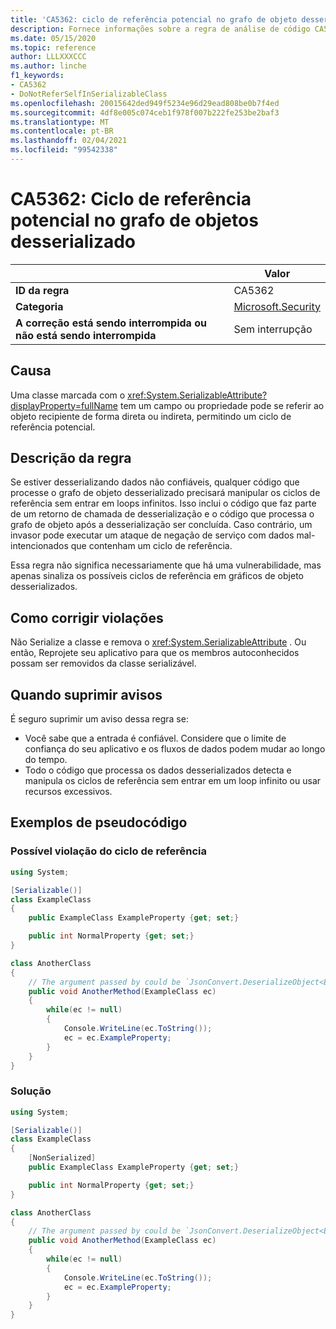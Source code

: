 ```yaml
---
title: 'CA5362: ciclo de referência potencial no grafo de objeto desserializado (análise de código)'
description: Fornece informações sobre a regra de análise de código CA5362, incluindo causas, como corrigir violações e quando suprimir.
ms.date: 05/15/2020
ms.topic: reference
author: LLLXXXCCC
ms.author: linche
f1_keywords:
- CA5362
- DoNotReferSelfInSerializableClass
ms.openlocfilehash: 20015642ded949f5234e96d29ead808be0b7f4ed
ms.sourcegitcommit: 4df8e005c074ceb1f978f007b222fe253be2baf3
ms.translationtype: MT
ms.contentlocale: pt-BR
ms.lasthandoff: 02/04/2021
ms.locfileid: "99542338"
---
```

# <a name="ca5362-potential-reference-cycle-in-deserialized-object-graph"></a>CA5362: Ciclo de referência potencial no grafo de objetos desserializado

| | Valor |
|-|-|
| **ID da regra** |CA5362|
| **Categoria** |[Microsoft.Security](security-warnings.md)|
| **A correção está sendo interrompida ou não está sendo interrompida** |Sem interrupção|

## <a name="cause"></a>Causa

Uma classe marcada com o <xref:System.SerializableAttribute?displayProperty=fullName> tem um campo ou propriedade pode se referir ao objeto recipiente de forma direta ou indireta, permitindo um ciclo de referência potencial.

## <a name="rule-description"></a>Descrição da regra

Se estiver desserializando dados não confiáveis, qualquer código que processe o grafo de objeto desserializado precisará manipular os ciclos de referência sem entrar em loops infinitos. Isso inclui o código que faz parte de um retorno de chamada de desserialização e o código que processa o grafo de objeto após a desserialização ser concluída. Caso contrário, um invasor pode executar um ataque de negação de serviço com dados mal-intencionados que contenham um ciclo de referência.

Essa regra não significa necessariamente que há uma vulnerabilidade, mas apenas sinaliza os possíveis ciclos de referência em gráficos de objeto desserializados.

## <a name="how-to-fix-violations"></a>Como corrigir violações

Não Serialize a classe e remova o <xref:System.SerializableAttribute> . Ou então, Reprojete seu aplicativo para que os membros autoconhecidos possam ser removidos da classe serializável.

## <a name="when-to-suppress-warnings"></a>Quando suprimir avisos

É seguro suprimir um aviso dessa regra se:

- Você sabe que a entrada é confiável. Considere que o limite de confiança do seu aplicativo e os fluxos de dados podem mudar ao longo do tempo.
- Todo o código que processa os dados desserializados detecta e manipula os ciclos de referência sem entrar em um loop infinito ou usar recursos excessivos.

## <a name="pseudo-code-examples"></a>Exemplos de pseudocódigo

### <a name="potential-reference-cycle-violation"></a>Possível violação do ciclo de referência

```csharp
using System;

[Serializable()]
class ExampleClass
{
    public ExampleClass ExampleProperty {get; set;}

    public int NormalProperty {get; set;}
}

class AnotherClass
{
    // The argument passed by could be `JsonConvert.DeserializeObject<ExampleClass>(untrustedData)`.
    public void AnotherMethod(ExampleClass ec)
    {
        while(ec != null)
        {
            Console.WriteLine(ec.ToString());
            ec = ec.ExampleProperty;
        }
    }
}
```

### <a name="solution"></a>Solução

```csharp
using System;

[Serializable()]
class ExampleClass
{
    [NonSerialized]
    public ExampleClass ExampleProperty {get; set;}

    public int NormalProperty {get; set;}
}

class AnotherClass
{
    // The argument passed by could be `JsonConvert.DeserializeObject<ExampleClass>(untrustedData)`.
    public void AnotherMethod(ExampleClass ec)
    {
        while(ec != null)
        {
            Console.WriteLine(ec.ToString());
            ec = ec.ExampleProperty;
        }
    }
}
```
